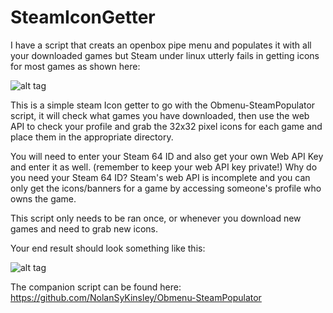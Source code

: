 # SteamIconGetter
I have a script that creats an openbox pipe menu and populates it with all your downloaded games but Steam under linux utterly fails in getting icons for most games as shown here:

![alt tag](http://i.imgur.com/CjSmXEU.png)

This is a simple steam Icon getter to go with the Obmenu-SteamPopulator script, it will check what games you have downloaded, then use the web API to check your profile and grab the 32x32 pixel icons for each game and place them in the appropriate directory.

You will need to enter your Steam 64 ID and also get your own Web API Key and enter it as well. (remember to keep your web API key private!) Why do you need your Steam 64 ID? Steam's web API is incomplete and you can only get the icons/banners for a game by accessing someone's profile who owns the game.


This script only needs to be ran once, or whenever you download new games and need to grab new icons.

Your end result should look something like this:

![alt tag](http://i.imgur.com/UzJFl0P.png)

The companion script can be found here: https://github.com/NolanSyKinsley/Obmenu-SteamPopulator
